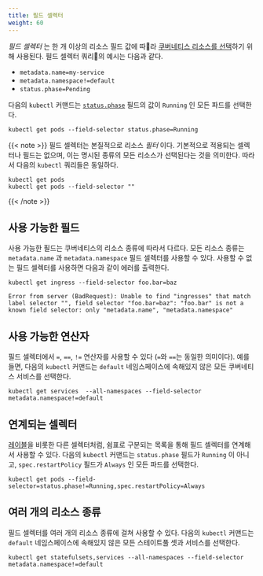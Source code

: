```yaml
---
title: 필드 셀렉터
weight: 60
---
```


_필드 셀렉터_ 는 한 개 이상의 리소스 필드 값에 따라 [쿠버네티스 리소스를 선택](/docs/concepts/overview/working-with-objects/kubernetes-objects)하기 위해 사용된다. 필드 셀렉터 쿼리의 예시는 다음과 같다.

* `metadata.name=my-service`
* `metadata.namespace!=default`
* `status.phase=Pending`

다음의 `kubectl` 커맨드는 [`status.phase`](/ko/docs/concepts/workloads/pods/pod-lifecycle/#pod-phase) 필드의 값이 `Running` 인 모든 파드를 선택한다.

```shell
kubectl get pods --field-selector status.phase=Running
```

{{< note >}}
필드 셀렉터는 본질적으로 리소스 *필터* 이다. 기본적으로 적용되는 셀렉터나 필드는 없으며, 이는 명시된 종류의 모든 리소스가 선택된다는 것을 의미한다. 따라서 다음의 `kubectl` 쿼리들은 동일하다.

```shell
kubectl get pods
kubectl get pods --field-selector ""
```
{{< /note >}}

## 사용 가능한 필드

사용 가능한 필드는 쿠버네티스의 리소스 종류에 따라서 다르다. 모든 리소스 종류는 `metadata.name` 과 `metadata.namespace` 필드 셀렉터를 사용할 수 있다. 사용할 수 없는 필드 셀렉터를 사용하면 다음과 같이 에러를 출력한다.

```shell
kubectl get ingress --field-selector foo.bar=baz
```
```
Error from server (BadRequest): Unable to find "ingresses" that match label selector "", field selector "foo.bar=baz": "foo.bar" is not a known field selector: only "metadata.name", "metadata.namespace"
```

## 사용 가능한 연산자

필드 셀렉터에서 `=`, `==`, `!=` 연산자를 사용할 수 있다 (`=`와 `==`는 동일한 의미이다). 예를 들면, 다음의 `kubectl` 커맨드는 `default` 네임스페이스에 속해있지 않은 모든 쿠버네티스 서비스를 선택한다.

```shell
kubectl get services  --all-namespaces --field-selector metadata.namespace!=default
```

## 연계되는 셀렉터

[레이블](/docs/concepts/overview/working-with-objects/labels)을 비롯한 다른 셀렉터처럼, 쉼표로 구분되는 목록을 통해 필드 셀렉터를 연계해서 사용할 수 있다. 다음의 `kubectl` 커맨드는 `status.phase` 필드가 `Running` 이 아니고, `spec.restartPolicy` 필드가 `Always` 인 모든 파드를 선택한다.

```shell
kubectl get pods --field-selector=status.phase!=Running,spec.restartPolicy=Always
```

## 여러 개의 리소스 종류

필드 셀렉터를 여러 개의 리소스 종류에 걸쳐 사용할 수 있다. 다음의 `kubectl` 커맨드는 `default` 네임스페이스에 속해있지 않은 모든 스테이트풀 셋과 서비스를 선택한다.

```shell
kubectl get statefulsets,services --all-namespaces --field-selector metadata.namespace!=default
```
